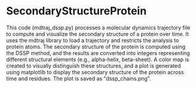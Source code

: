 # SecondaryStructureProtein
This code (mdtraj_dssp.py) processes a molecular dynamics trajectory file to compute and visualize the secondary structure of a protein over time. It uses the mdtraj library to load a trajectory and restricts the analysis to protein atoms. The secondary structure of the protein is computed using the DSSP method, and the results are converted into integers representing different structural elements (e.g., alpha-helix, beta-sheet). A color map is created to visually distinguish these structures, and a plot is generated using matplotlib to display the secondary structure of the protein across time and residues. The plot is saved as "dssp_chains.png".
